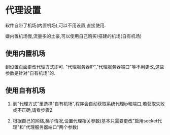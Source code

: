 # 代理设置
软件自带了机场(内置机场),可以不用设置,直接使用.

嫌内置机场慢,流量多的土豪,可以使用自己购买/搭建的机场(自有机场)

## 使用内置机场
到设置页面更改代理方式即可.
"代理服务器IP","代理服务器端口"等不用更改,这些参数是针对"自有机场"的.

## 使用自有机场
1. 到"代理方式"里选择"自有机场",程序会自动获取系统代理ip和端口,若获取失败或不正确,请看步骤2

2. 根据自己的网络,梯子情况,设置代理相关参数(基本只需要更改"启用socket代理"和"代理服务器端口"两个参数)
